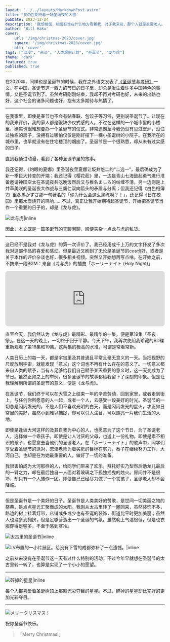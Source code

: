 ```yaml
---
layout: '../../layouts/MarkdownPost.astro'
title: '我仍在期待着一场圣诞夜的大雪'
pubDate: 2023-12-24
description: '我想相信，相信有谁在什么地方看着我，对于我来说，那个人就是圣诞老人。'
author: 'Bill Haku'
cover:
    url: '/img/christmas-2023/cover.jpg'
    square: '/img/christmas-2023/cover.jpg'
    alt: 'cover'
tags: ["动漫", "杂谈", "人类观察计划", "圣诞节", "龙与虎"]
theme: 'dark'
featured: true
published: true
---
```


在2020年，同样也是圣诞节的时候，我在之外语文发表了[《圣诞节与考研》](https://mp.weixin.qq.com/s/HWEs0Jiu1Mnt-CXUfl4cHw)一文。在中国，圣诞节这一西方的节日的日子里，却总是发生着许多中国特色的事情。又是圣诞节到了。虽然考研刚刚结束，我却不再对考研也好，未来的出路也好，这个社会的诸多问题也好，抱有太多期待与热情了。

---

在我家里，即使是春节也不会有贴春联、包饺子等习俗，更别说圣诞节了。让现在的我来评价，我的家人都是很缺少仪式感的人。不过在这样的一个城市里的小楼里，确实也很难想要办一个圣诞节的仪式。非常遗憾至今我仍没有见过壁炉，没住过独栋的房子，没拥有过哪怕仅仅是刚好摆下一棵小圣诞树的小院子。在我所在的城市里，也早就没有在住宅楼顶的烟囱了。圣诞节是一个很熟悉，却从未有过实感的日子。

直到我通过动漫，看到了各种圣诞节里的故事。

我还记得，《灼眼的夏娜》里圣诞夜里夏娜让坂井悠二的“二选一”，最后确成为了新一季巨大转变的开端；我还记得《樱花莊》里，一边是青山七海鼓起勇气进行准备邀请神田空太在圣诞夜共吃晚饭然后又与椎名ましろ的纠缠不清，另一边则是上井草美咲的圣诞夜大作战与三鷹仁双向箭头的矛盾与分离；但我还记得《白色相簿2》里冬馬かずさ那一句著名的「你为什么会这么熟练啊？！」，还记得《日在校园》里那水壶烧开的鸣响……不过，真正让我开始期待起圣诞节，开始把圣诞节当作一个重要的日子的，却是《龙与虎》。

![龙与虎|inline](https://blog.hakubill.tech/img/christmas-2023/toradora_cover.jpg)

因此，本文既是一篇圣诞节的无聊闲聊，顺便夹杂一点龙与虎的私货。

---

这已经不是我对《龙与虎》的第一次评价了。我已经用成千上万的文字抒发了多次我对这部作品的喜爱和感动。但是最近又刷到了无论是圣诞节的cos也好，或者是关于本作的评价杂谈也好，很多相关视频。突然又开始想再写点啥。在开始之前，不妨来一段BGM：来自《龙与虎》的插曲「ホーリーナイト (Holy Night)」

<iframe id="embedPlayer" src="https://embed.music.apple.com/jp/album/%E3%83%9B%E3%83%BC%E3%83%AA%E3%83%BC%E3%83%8A%E3%82%A4%E3%83%88/312737072?i=312737134&amp;app=music&amp;itsct=music_box_player&amp;itscg=30200&amp;ls=1&amp;theme=auto" height="175px" frameborder="0" sandbox="allow-forms allow-popups allow-same-origin allow-scripts allow-top-navigation-by-user-activation" allow="autoplay *; encrypted-media *; clipboard-write" style="width: 100%; max-width: 660px; overflow: hidden; border-radius: 10px; transform: translateZ(0px); animation: 2s 6 loading-indicator; background-color: rgb(228, 228, 228);"></iframe>

直至今天，我仍然认为《龙与虎》最精彩、最精华的一集，便是第19集「圣夜祭」。在这一天的晚上，一切终于归于平静。今天下午，我再次使用我珍藏的BD碟重新观看了第18集和19集。这两集的极高的水准，可谓是常看常新。

人类日历上的每一天，都是宇宙里及其普通且平常且毫无意义的一天。当把视野的尺度放到宇宙，就能发现「意义」这个词也不再有什么存在的意义了。一切意义都来自人类的赋予，当有人足够给我们自己赋予某天重要的意义时，这一天变成为了节日。虽然正如之上的举例，很多圣诞节的故事都给我留下了深刻的印象。但是让我理解到所谓的圣诞节的意义，便是《龙与虎》。

在圣诞节，我们终于可以在大雪之上结束一年的辛苦劳动，回到家里，或者走到街上，与任何你所愿意的人一起，或者一个人，去感受一段美好的时光。圣诞节的一切总是闪闪发光的，不是人们不喜欢光明的白天，而是闪闪发光的星火，才正如日常里的美好，虽然小到难以捕捉，却可以引人注目，可以照亮一片我们生活的大地。

即使是逢坂大河这样的及其自我为中心的人，也愿意为了这个节日，为了圣诞老人，选择做一个乖孩子。即使是让人讨厌的父母，也送上一份礼物。即使是素不相识的孩子，也愿意去当他们的圣诞老人。在「ホーリーナイト」的歌声中，同学们享受着圣诞节的派对，恋洼老师为着买房的目标在努力，泰子在继续努力工作，大河自己，也却是在为她最重要的人，做好了一切的准备。

我很害怕成为大河那样的人，给同学们带来了欢乐，拜托好实乃梨然后助龙儿最后的一臂之力，却在最后独自一人面对着玻璃之下孤独摇曳的烛火。房间并不是很冷，却只有一个人蜷作一团。即便自己已经尽力做了一个乖孩子，圣诞老人却不会降临。

---

但是圣诞节是一个美好的日子。圣诞节是人类美好的赞歌，是世间一切美丽之物的祭典，是点点星光汇聚而成的太阳。我刚从太古里转了一圈回来，虽然装饰不多，路边的树上挂着灯带，店铺或多或少也有圣诞的装饰，街道比平时更加美丽；虽然人也没多到拥挤，但是足够营造出一个圣诞的气氛。虽然晚上气温很低，但是也衣服穿得足够多，不至于感到寒冷。

![太古里的圣诞节|inline](https://blog.hakubill.tech/img/christmas-2023/_DSC1883.jpg)

![LV布置的一小片展区。给没有下雪的成都弥补了一点遗憾。|inline](https://blog.hakubill.tech/img/christmas-2023/_DSC1864.jpg)

之前从来没有在圣诞节这一天有过什么特别的活动。不过今年早就想在圣诞节的太古里转一转了，也算是实现了一个小小的愿望。

---

![碎掉的星星|inline](https://blog.hakubill.tech/img/christmas-2023/star.webp)

每个人都喜爱着圣诞树顶上那颗光彩夺目的星星。不过，碎掉的星星却比完好的更加光彩夺目。

---

![メリークリスマス！](https://blog.hakubill.tech/img/christmas-2023/toradora_christmas.jpg)

祝你圣诞节快乐。

> 「Merry Christmas!」

